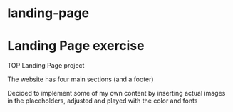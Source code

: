 # landing-page
<h1> Landing Page exercise </h1>

<p> TOP Landing Page project</p>
<p> The website has four main sections (and a footer)</p>
<p> Decided to implement some of my own content by inserting actual images in the placeholders, adjusted and played with the color and fonts</p>
